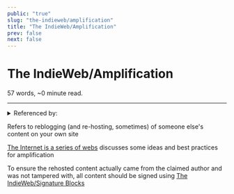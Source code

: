 ```yaml
---
public: "true"
slug: "the-indieweb/amplification"
title: "The IndieWeb/Amplification"
prev: false
next: false
---
```

<script setup>
import { data } from '../../../git.data.ts';
import { useData } from 'vitepress';
const pageData = useData();
</script>
<h1 class="p-name">The IndieWeb/Amplification</h1>
<p>57 words, ~0 minute read. <span v-html="data[`site/${pageData.page.value.relativePath}`]" /></p>
<hr/>

<details><summary>Referenced by:</summary><a href="/garden/digital-gardens">Digital Gardens</a><a href="/garden/incremental-social">Incremental Social</a><a href="/garden/kronos">Kronos</a><a href="/garden/my-political-journey">My Political Journey</a><a href="/now/index">/now</a><a href="/garden/social-media">Social Media</a></details>

Refers to reblogging (and re-hosting, sometimes) of someone else's content on your own site

[The Internet is a series of webs](https://aramzs.xyz/essays/the-internet-is-a-series-of-webs/)  discusses some ideas and best practices for amplification

To ensure the rehosted content actually came from the claimed author and was not tampered with, all content should be signed using [The IndieWeb/Signature Blocks](/garden/the-indieweb/signature-blocks)